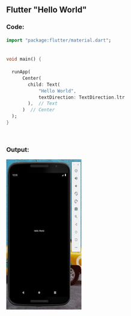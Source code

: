 ## Flutter "Hello World"
### Code:

```dart
import "package:flutter/material.dart";


void main() {

  runApp(
      Center(
        child: Text(
            "Hello World",
            textDirection: TextDirection.ltr
        ),  // Text
      )  // Center
  );
}
```

<p>&nbsp;</p>

### Output:
<img title="Hello World" alt="Hello World" src="/snippets/1.1.PNG" width="200" height="400">

